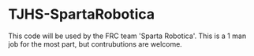 # TJHS-SpartaRobotica
This code will be used by the FRC team 'Sparta Robotica'. This is a 1 man job for the most part, but contrubutions are welcome.
